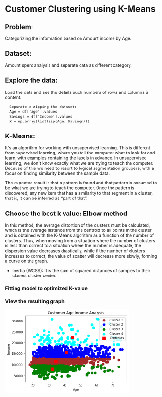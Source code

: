 # Customer Clustering using K-Means

## Problem: 
Categorizing the information based on Amount income by Age.

## Dataset: 
Amount spent analysis and separate data as different category.

## Explore the data: 
Load the data and see the details such numbers of rows and columns & content.

      Separate e zipping the dataset:
      Age = df['Age'].values
      Savings = df['Income'].values
      X = np.array(list(zip(Age, Savings)))

## K-Means: 

It's an algorithm for working with unsupervised learning. This is different from supervised learning, where you tell the computer what to look for and learn,
with examples containing the labels in advance. In unsupervised learning, we don't know exactly what we are trying to teach the computer. Because of this we need to resort 
to logical segmentation groupers, with a focus on finding similarity between the sample data.

The expected result is that a pattern is found and that pattern is assumed to be what we are trying to teach the computer. Once the pattern is discovered, any new item that
has a similarity to that segment in a cluster, that is, it can be inferred as “part of that”.

## Choose the best k value: Elbow method

In this method, the average distortion of the clusters must be calculated, which is the average distance from the centroid to all points in the cluster and is obtained with 
the K-Means algorithm as a function of the number of clusters. Thus, when moving from a situation where the number of clusters is less than correct to a situation where the
number is adequate, the dispersion value decreases drastically, while if the number of clusters increases to correct, the value of scatter will decrease more slowly, forming
a curve on the graph.

- Inertia (WCSS): It is the sum of squared distances of samples to their closest cluster center.

### Fitting model to optimized K-value

### View the resulting graph
![kmeans](https://github.com/Riquinho93/Customer-Clustering-using-K-Means/blob/main/K-Means.png)
